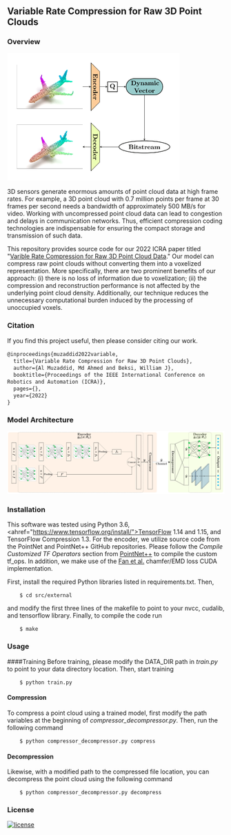 ## Variable Rate Compression for Raw 3D Point Clouds

### Overview
<img src="images/overview.png" alt="overview" width="400"/>

3D sensors generate enormous amounts of point cloud data at high frame rates.
For example, a 3D point cloud with 0.7 million points per frame at 30 frames per
second needs a bandwidth of approximately 500 MB/s for video. Working with
uncompressed point cloud data can lead to congestion and delays in communication
networks. Thus, efficient compression coding technologies are indispensable for
ensuring the compact storage and transmission of such data.

This repository provides source code for our 2022 ICRA paper titled "[Varible
Rate Compression for Raw 3D Point Cloud Data](https://arxiv.org/pdf/2202.13862.pdf)."
Our model can compress raw point clouds without converting them into a voxelized
representation. More specifically, there are two prominent benefits of our
approach: (i) there is no loss of information due to voxelization; (ii) the
compression and reconstruction performance is not affected by the underlying
point cloud density. Additionally, our technique reduces the unnecessary
computational burden induced by the processing of unoccupied voxels. 

### Citation
If you find this project useful, then please consider citing our work.

```bibitex
@inproceedings{muzaddid2022variable,
  title={Variable Rate Compression for Raw 3D Point Clouds},
  author={Al Muzaddid, Md Ahmed and Beksi, William J},
  booktitle={Proceedings of the IEEE International Conference on Robotics and Automation (ICRA)},
  pages={},
  year={2022}
}
```

### Model Architecture 
<img src="images/model_architecture.png" alt="model_architecture" width="800"/>


### Installation
This software was tested using Python 3.6,
<ahref="https://www.tensorflow.org/install/">TensorFlow</a> 1.14 and 1.15, and
TensorFlow Compression 1.3. For the encoder, we utilize source code from the
PointNet and PointNet++ GitHub repositories. Please follow the *Compile
Customized TF Operators* section from
[PointNet++](https://github.com/charlesq34/pointnet2) to compile the custom
tf_ops. In addition, we make use of the 
[Fan et al.](https://github.com/fanhqme/PointSetGeneration) chamfer/EMD loss 
CUDA implementation. 

First, install the required Python libraries listed in requirements.txt. Then,

        $ cd src/external

and modify the first three lines of the makefile to point to your nvcc,
cudalib, and tensorflow library. Finally, to compile the code run

        $ make

### Usage

####Training
Before training, please modify the DATA_DIR path in *train.py* to point to your
data directory location. Then, start training 

        $ python train.py 

#### Compression
To compress a point cloud using a trained model, first modify the path
variables at the beginning of *compressor_decompressor.py*. Then, run the
following command 

        $ python compressor_decompressor.py compress 

#### Decompression
Likewise, with a modified path to the compressed file location, you can
decompress the point cloud using the following command

        $ python compressor_decompressor.py decompress 

### License 

[![license](https://img.shields.io/badge/license-Apache%202-blue)](https://github.com/robotic-vision-lab/Variable-Rate-Compression-For-Raw-3D-Point-Clouds/blob/main/LICENSE)
